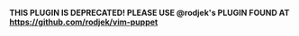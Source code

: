 **THIS PLUGIN IS DEPRECATED! PLEASE USE @rodjek's PLUGIN FOUND AT https://github.com/rodjek/vim-puppet**
